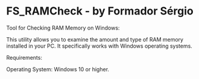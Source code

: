 # FS_RAMCheck - by Formador Sérgio
Tool for Checking RAM Memory on Windows:

This utility allows you to examine the amount and type of RAM memory installed in your PC. It specifically works with Windows operating systems.

Requirements:

Operating System: Windows 10 or higher.
